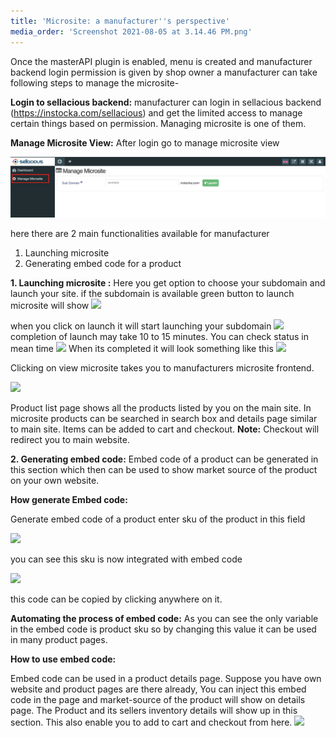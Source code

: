 ```yaml
---
title: 'Microsite: a manufacturer''s perspective'
media_order: 'Screenshot 2021-08-05 at 3.14.46 PM.png'
---
```




Once the masterAPI plugin is enabled, menu is created and manufacturer backend login permission is given by shop owner a manufacturer can take following steps to manage the microsite-

**Login to sellacious backend:** manufacturer can login in sellacious backend (https://instocka.com/sellacious) and get the limited access to manage certain things based on permission. Managing microsite is one of them.

**Manage Microsite View:** After login go to manage microsite view

![Screenshot%202021-08-05%20at%203.14.46%20PM](Screenshot%202021-08-05%20at%203.14.46%20PM.png "Screenshot%202021-08-05%20at%203.14.46%20PM")

here there are 2 main functionalities available for manufacturer

1. Launching microsite
2. Generating embed code for a product

**1. Launching microsite :** Here you get option to choose your subdomain and launch your site. if the subdomain is available green button to launch microsite will show
![](https://www.sellacious.com/learn/user/pages/48.distiman/09.microsite/Screenshot%202021-08-05%20at%2011.25.18%20AM.png)

when you click on launch it will start launching your subdomain
![](https://www.sellacious.com/learn/user/pages/48.distiman/09.microsite/Screenshot%202021-08-05%20at%2011.27.49%20AM.png)
completion of launch may take 10 to 15 minutes. You can check status in mean time
![](https://www.sellacious.com/learn/user/pages/48.distiman/09.microsite/Screenshot%202021-08-05%20at%2011.28.45%20AM.png)
When its completed it will look something like this
![](https://www.sellacious.com/learn/user/pages/48.distiman/09.microsite/Screenshot%202021-08-05%20at%2011.36.29%20AM.png)

Clicking on view microsite takes you to manufacturers microsite frontend.

![](https://www.sellacious.com/learn/user/pages/48.distiman/09.microsite/Screenshot%202021-08-05%20at%2012.16.26%20PM.png)

Product list page shows all the products listed by you on the main site. In microsite products can be searched in search box and  details page similar to main site. Items can be added to cart and checkout.
**Note:** Checkout will redirect you to main website.

**2. Generating embed code:** Embed code of a product can be generated in this section which then can be used to show market source of the product on your own website.

**How generate Embed code:**

Generate embed code of a product enter sku of the product in this field

![](https://www.sellacious.com/learn/user/pages/48.distiman/09.microsite/Screenshot%202021-08-05%20at%2012.44.31%20PM.png)

you can see this sku is now integrated with embed code

![](https://www.sellacious.com/learn/user/pages/48.distiman/09.microsite/Screenshot%202021-08-05%20at%2012.45.53%20PM.png)

this code can be copied by clicking anywhere on it.

**Automating the process of embed code:** As you can see the only variable in the embed code is product sku so by changing this value it can be used in many product pages.


**How to use embed code:**

Embed code can be used in a product details page. Suppose you have own website and product pages are there already, You can inject this embed code in the page and market-source of the product will show on details page. The Product and its sellers inventory details will show up in this section. This also enable you to add to cart and checkout from here.
![](https://www.sellacious.com/learn/user/pages/48.distiman/09.microsite/Screenshot%202021-08-05%20at%2012.53.37%20PM.png)

